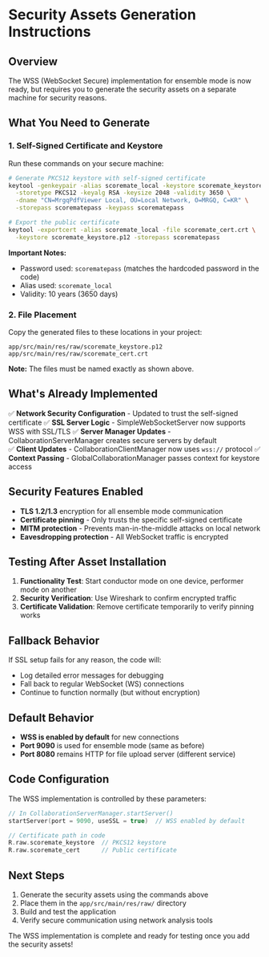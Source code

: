 # Security Assets Generation Instructions

## Overview
The WSS (WebSocket Secure) implementation for ensemble mode is now ready, but requires you to generate the security assets on a separate machine for security reasons.

## What You Need to Generate

### 1. Self-Signed Certificate and Keystore

Run these commands on your secure machine:

```bash
# Generate PKCS12 keystore with self-signed certificate
keytool -genkeypair -alias scoremate_local -keystore scoremate_keystore.p12 \
  -storetype PKCS12 -keyalg RSA -keysize 2048 -validity 3650 \
  -dname "CN=MrgqPdfViewer Local, OU=Local Network, O=MRGQ, C=KR" \
  -storepass scorematepass -keypass scorematepass

# Export the public certificate  
keytool -exportcert -alias scoremate_local -file scoremate_cert.crt \
  -keystore scoremate_keystore.p12 -storepass scorematepass
```

**Important Notes:**
- Password used: `scorematepass` (matches the hardcoded password in the code)
- Alias used: `scoremate_local` 
- Validity: 10 years (3650 days)

### 2. File Placement

Copy the generated files to these locations in your project:

```
app/src/main/res/raw/scoremate_keystore.p12
app/src/main/res/raw/scoremate_cert.crt
```

**Note:** The files must be named exactly as shown above.

## What's Already Implemented

✅ **Network Security Configuration** - Updated to trust the self-signed certificate
✅ **SSL Server Logic** - SimpleWebSocketServer now supports WSS with SSL/TLS
✅ **Server Manager Updates** - CollaborationServerManager creates secure servers by default  
✅ **Client Updates** - CollaborationClientManager now uses `wss://` protocol
✅ **Context Passing** - GlobalCollaborationManager passes context for keystore access

## Security Features Enabled

- **TLS 1.2/1.3** encryption for all ensemble mode communication
- **Certificate pinning** - Only trusts the specific self-signed certificate
- **MITM protection** - Prevents man-in-the-middle attacks on local network
- **Eavesdropping protection** - All WebSocket traffic is encrypted

## Testing After Asset Installation

1. **Functionality Test**: Start conductor mode on one device, performer mode on another
2. **Security Verification**: Use Wireshark to confirm encrypted traffic
3. **Certificate Validation**: Remove certificate temporarily to verify pinning works

## Fallback Behavior

If SSL setup fails for any reason, the code will:
- Log detailed error messages for debugging
- Fall back to regular WebSocket (WS) connections
- Continue to function normally (but without encryption)

## Default Behavior

- **WSS is enabled by default** for new connections
- **Port 9090** is used for ensemble mode (same as before)
- **Port 8080** remains HTTP for file upload server (different service)

## Code Configuration

The WSS implementation is controlled by these parameters:

```kotlin
// In CollaborationServerManager.startServer()
startServer(port = 9090, useSSL = true)  // WSS enabled by default

// Certificate path in code
R.raw.scoremate_keystore  // PKCS12 keystore
R.raw.scoremate_cert      // Public certificate  
```

## Next Steps

1. Generate the security assets using the commands above
2. Place them in the `app/src/main/res/raw/` directory  
3. Build and test the application
4. Verify secure communication using network analysis tools

The WSS implementation is complete and ready for testing once you add the security assets!